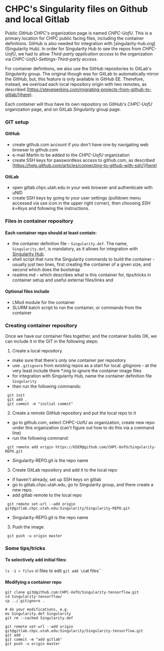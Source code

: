 # CHPC's Singularity files on Github and local Gitlab

Public GitHub CHPC's organization page is named *CHPC-UofU*. This is a primary location for CHPC public facing files, including the container definitions. GitHub is also needed for integration with [singularity-hub.org](Singularity Hub). In order for Singularity Hub to see the repos from *CHPC-UofU*, we had to allow *Third-party application access* to the organization via *CHPC-UofU*-*Settings*-*Third-party access*.

For container definitions, we also use the GitHub repositories to GitLab's *Singularity* group. The original though was for GitLab to automatically mirror the GitHub, but, this feature is only available in GitHub EE. Therefore, instead, we overload each local repository origin with two remotes, as described [https://steveperkins.com/migrating-projects-from-github-to-gitlab/](here).

Each container will thus have its own repository on GitHub's *CHPC-UofU* organization page, and on GitLab *Singularity* group page.

### GIT setup

#### GitHub
- create github.com account if you don't have one by navigating web browser to github.com
- e-mail Martin to be added to the *CHPC-UofU* organization
- create SSH keys for passwordless access to github.com, as described [https://help.github.com/articles/connecting-to-github-with-ssh/](here)

#### GitLab
- open gitlab.chpc.utah.edu in your web browser and authenticate with uNID
- create SSH keys by going to your user settings (pulldown menu accessed via use icon in the upper right corner), then choosing *SSH k=Keys* and following the instructions.

### Files in container repository

#### Each container repo should at least contain:
- the container definition file - `Singularity.def`. The name, `Singularity.def`, is mandatory, as it allows for integration with [Singularity Hub](https://singularity-hub.org/).
- shell script that runs the Singularity commands to build the container - usually just two lines, first creating the container of a given size, and second which does the bootstrap
- readme.md - which describes what is this container for, tips/tricks in container setup and useful external files/links and 

#### Optional files include
- LMod module for the container
- SLURM batch script to run the container, or commands from the container

### Creating container repository
Once we have our container files together, and the container builds OK, we can include it in the GIT in the following steps:

1. Create a local repository. 
 - make sure that there's only one container per repository
 - use `.gitignore` from existing repos as a start for local .gitignore - at the very least include there *.img to ignore the container image files
 - for integration with Singularity Hub, name the container definition file `Singularity`
 - then run the following commands:
```
 git init
 git add .
 git commit -m "initial commit"
```

2. Create a remote GitHub repository and put the local repo to it
 - go to github.com, select CHPC-UofU as organization, create new repo under this organization (can't figure out how to do this via a command line)
 - run the following command:
```
 git remote add origin https://USER@github.com/CHPC-UofU/Singularity-REPO.git
```
 - Singularity-REPO.git is the repo name

3. Create GitLab repository and add it to the local repo
 - if haven't already, set up SSH keys on gitlab
 - go to gitlab.chpc.utah.edu, go to Singularity group, and there create a new repo.
 - add gitlab remote to the local repo 
```
 git remote set-url --add origin git@gitlab.chpc.utah.edu:Singularity/Singularity-REPO.git
```
 - Singularity-REPO.git is the repo name

3. Push the image 
```
 git push -u origin master
```



### Some tips/tricks

#### To selectively add initial files:
`ls -1 > files`
vi files to edit
`git add \`cat files\``

#### Modifying a container repo
```
git clone git@github.com:CHPC-UofU/Singularity-tensorflow.git
cd Singularity-tensorflow/
cp ../.gitignore .

# do your modifications, e.g.
mv Singularity.def Singularity
git rm --cached Singularity.def

git remote set-url --add origin  git@gitlab.chpc.utah.edu:Singularity/Singularity-tensorflow.git
git add .
git commit -m "add gitlab"
git push -u origin master
```


